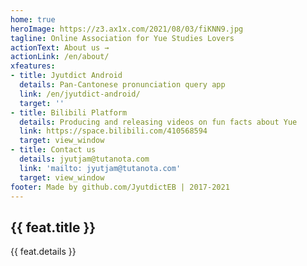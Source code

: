 ```yaml
---
home: true
heroImage: https://z3.ax1x.com/2021/08/03/fiKNN9.jpg
tagline: Online Association for Yue Studies Lovers
actionText: About us →
actionLink: /en/about/
xfeatures:
- title: Jyutdict Android
  details: Pan-Cantonese pronunciation query app
  link: /en/jyutdict-android/
  target: ''
- title: Bilibili Platform
  details: Producing and releasing videos on fun facts about Yue
  link: https://space.bilibili.com/410568594
  target: view_window
- title: Contact us
  details: jyutjam@tutanota.com
  link: 'mailto: jyutjam@tutanota.com'
  target: view_window
footer: Made by github.com/JyutdictEB | 2017-2021
---
```

<div class="features">
  <div class="feature" v-for="feat in $page.frontmatter.xfeatures">
    <h2><a v-bind:href="feat.link" v-bind:target="feat.target">{{ feat.title }}</a></h2>
    <p>{{ feat.details }}</p>
  </div>
</div>
